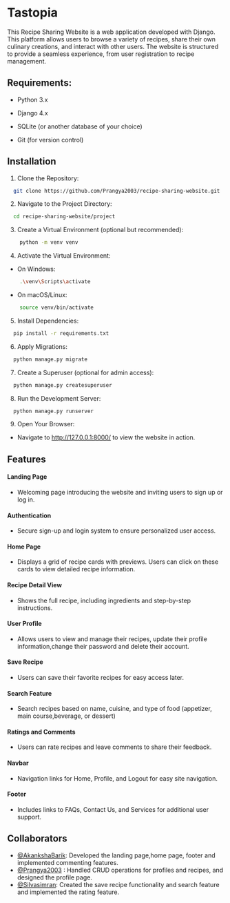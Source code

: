 
# Tastopia
This Recipe Sharing Website is a web application developed with Django. This platform allows users to browse a variety of recipes, share their own culinary creations, and interact with other users. The website is structured to provide a seamless experience, from user registration to recipe management.



## Requirements:

- Python 3.x

- Django 4.x

- SQLite (or another database of your choice)

- Git (for version control)


## Installation

1. Clone the Repository:

```bash
  git clone https://github.com/Prangya2003/recipe-sharing-website.git
```

2. Navigate to the Project Directory:

```bash
  cd recipe-sharing-website/project
```    

3. Create a Virtual Environment (optional but recommended):

```bash
    python -m venv venv
```    

4. Activate the Virtual Environment:

- On Windows:
```bash
    .\venv\Scripts\activate
```  
- On macOS/Linux:
```bash
    source venv/bin/activate
```   

5. Install Dependencies:

```bash
  pip install -r requirements.txt
```   

6. Apply Migrations:

```bash
  python manage.py migrate
```   

7. Create a Superuser (optional for admin access):

```bash
  python manage.py createsuperuser
```   

8. Run the Development Server:

```bash
  python manage.py runserver
```   

9. Open Your Browser:
- Navigate to http://127.0.0.1:8000/ to view the website in action.

## Features

#### Landing Page 
- Welcoming page introducing the website and inviting users to sign up or log in.
####  Authentication
- Secure sign-up and login system to ensure personalized user access.
####  Home Page
- Displays a grid of recipe cards with previews. Users can click on these cards to view detailed recipe information.
####  Recipe Detail View
- Shows the full recipe, including ingredients and step-by-step instructions.
#### User Profile
- Allows users to view and manage their recipes, update their profile information,change their password and delete their account.
#### Save Recipe
- Users can save their favorite recipes for easy access later.
#### Search Feature
- Search recipes based on name, cuisine, and type of food (appetizer, main course,beverage, or dessert)
#### Ratings and Comments
- Users can rate recipes and leave comments to share their feedback.
#### Navbar
- Navigation links for Home, Profile, and Logout for easy site navigation.
#### Footer
- Includes links to FAQs, Contact Us, and Services for additional user support.

## Collaborators

- [@AkankshaBarik](https://github.com/AkankshaBarik): Developed the landing page,home page, footer and implemented commenting features.
- [@Prangya2003](https://www.github.com/prangya2003) : Handled CRUD operations for profiles and recipes, and designed the profile page.
- [@Silvasimran](https://github.com/Silvasim):  Created the save recipe functionality and search feature and implemented the rating feature.
